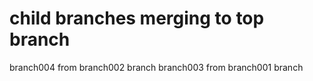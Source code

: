 # child branches merging to top branch

branch004 from branch002 branch
branch003 from branch001 branch
